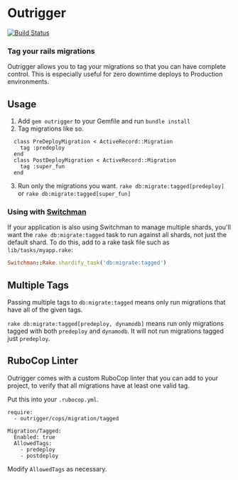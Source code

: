 Outrigger
==========

[![Build Status](https://travis-ci.org/instructure/outrigger.svg?branch=master)](https://travis-ci.org/instructure/outrigger)

### Tag your rails migrations

Outrigger allows you to tag your migrations so that you can have
complete control. This is especially useful for zero downtime deploys to Production environments.

Usage
------------

1. Add `gem outrigger` to your Gemfile and run `bundle install`
2. Tag migrations like so.
```
  class PreDeployMigration < ActiveRecord::Migration
    tag :predeploy
  end
  class PostDeployMigration < ActiveRecord::Migration
    tag :super_fun
  end
```
3. Run only the migrations you want.
``` rake db:migrate:tagged[predeploy] ```
or
``` rake db:migrate:tagged[super_fun] ```

### Using with [Switchman](https://github.com/instructure/switchman)

If your application is also using Switchman to manage multiple shards, you'll
want the `rake db:migrate:tagged` task to run against all shards, not
just the default shard. To do this, add to a rake task file such as
`lib/tasks/myapp.rake`:

```ruby
Switchman::Rake.shardify_task('db:migrate:tagged')
```

Multiple Tags
-------------

Passing multiple tags to `db:migrate:tagged` means only run migrations that have
all of the given tags.

``` rake db:migrate:tagged[predeploy, dynamodb] ``` means run only migrations
tagged with both `predeploy` and `dynamodb`. It will not run migrations tagged
just `predeploy`.

RuboCop Linter
--------------

Outrigger comes with a custom RuboCop linter that you can add to your project,
to verify that all migrations have at least one valid tag.

Put this into your `.rubocop.yml`.

```
require:
  - outrigger/cops/migration/tagged

Migration/Tagged:
  Enabled: true
  AllowedTags:
    - predeploy
    - postdeploy
```

Modify `AllowedTags` as necessary.
